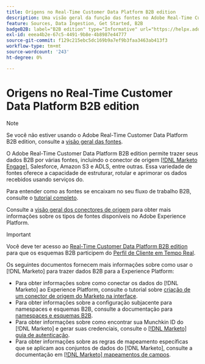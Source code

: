 ```yaml
---
title: Origens no Real-Time Customer Data Platform B2B edition
description: Uma visão geral da função das fontes no Adobe Real-Time Customer Data Platform B2B edition.
feature: Sources, Data Ingestion, Get Started, B2B
badgeB2B: label="B2B edition" type="Informative" url="https://helpx.adobe.com/legal/product-descriptions/real-time-customer-data-platform-b2b-edition-prime-and-ultimate-packages.html newtab=true"
exl-id: eeea4b2e-67c5-4491-9b8e-4b8987e44777
source-git-commit: f129c215ebc5dc169b9a7ef9b3faa3463ab413f3
workflow-type: tm+mt
source-wordcount: '243'
ht-degree: 0%

---
```


# Origens no Real-Time Customer Data Platform B2B edition

>[!NOTE]
>
>Se você não estiver usando o Adobe Real-Time Customer Data Platform B2B edition, consulte a [visão geral das fontes](./sources-overview.md).

O Adobe Real-Time Customer Data Platform B2B edition permite trazer seus dados B2B por várias fontes, incluindo o conector de origem [[!DNL Marketo Engage]](../../sources/connectors/adobe-applications/marketo/marketo.md), Salesforce, Amazon S3 e ADLS, entre outras. Essa variedade de fontes oferece a capacidade de estruturar, rotular e aprimorar os dados recebidos usando serviços do.

Para entender como as fontes se encaixam no seu fluxo de trabalho B2B, consulte o [tutorial completo](../b2b-tutorial.md#ingest-your-data-into-experience-platform).

Consulte a [visão geral dos conectores de origem](../../sources/home.md) para obter mais informações sobre os tipos de fontes disponíveis no Adobe Experience Platform.

>[!IMPORTANT]
>
>Você deve ter acesso ao [Real-Time Customer Data Platform B2B edition](../../rctcdp/../rtcdp/b2b-overview.md) para que os esquemas B2B participem do [Perfil de Cliente em Tempo Real](../proile/../../profile/home.md).

Os seguintes documentos fornecem mais informações sobre como usar o [!DNL Marketo] para trazer dados B2B para a Experience Platform:

* Para obter informações sobre como conectar os dados do [!DNL Marketo] ao Experience Platform, consulte o tutorial sobre [criação de um conector de origem do Marketo na interface](../../sources/tutorials/ui/create/adobe-applications/marketo.md).
* Para obter informações sobre a configuração subjacente para namespaces e esquemas B2B, consulte a documentação para [namespaces e esquemas B2B](../../sources/connectors/adobe-applications/marketo/marketo-namespaces.md).
* Para obter informações sobre como encontrar sua Munchkin ID do [!DNL Marketo] e gerar suas credenciais, consulte o [[!DNL Marketo] guia de autenticação](../../sources/connectors/adobe-applications/marketo/marketo-auth.md).
* Para obter informações sobre as regras de mapeamento específicas que se aplicam aos conjuntos de dados do [!DNL Marketo], consulte a documentação em [[!DNL Marketo] mapeamentos de campos](../../sources/connectors/adobe-applications//mapping/marketo.md).
